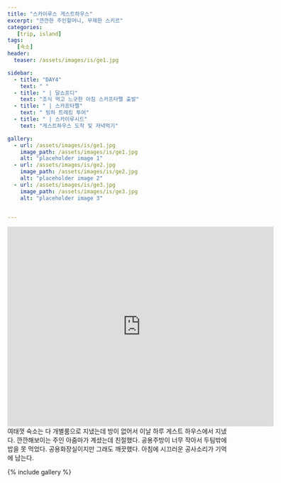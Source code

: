```yaml
---
title: "스카이루스 게스트하우스"
excerpt: "깐깐한 주인할머니, 무제한 스키르"
categories:
   [trip, island]
tags:
   [숙소]
header:
  teaser: /assets/images/is/ge1.jpg

sidebar:
  - title: "DAY4"
    text: " "
  - title: " | 달쇼프디"
    text: "조식 먹고 느긋한 아침 스카프타펠 출발"
  - title: " | 스카프타펠"
    text: " 빙하 트레킹 투어"
  - title: " | 스카이루시드"
    text: "게스트하우스 도착 및 저녁먹기"

gallery:
  - url: /assets/images/is/ge1.jpg
    image_path: /assets/images/is/ge1.jpg
    alt: "placeholder image 1"
  - url: /assets/images/is/ge2.jpg
    image_path: /assets/images/is/ge2.jpg
    alt: "placeholder image 2"
  - url: /assets/images/is/ge3.jpg
    image_path: /assets/images/is/ge3.jpg
    alt: "placeholder image 3"


---
```

<iframe src="https://www.google.com/maps/embed?pb=!1m27!1m12!1m3!1d375940.2071939442!2d-17.6044811089338!3d64.03554429869675!2m3!1f0!2f0!3f0!3m2!1i1024!2i768!4f13.1!4m12!3e0!4m4!1s0x0%3A0xd47cf30a57e565ea!3m2!1d64.016205!2d-16.9667285!4m5!1s0x48cfd204c28a3b7b%3A0xc0d8f68f87d104ae!2z7Iqk7Lm07J2066Oo7Iuc65OcIOqyjOyKpO2KuO2VmOyasOyKpCDDnmrDs8OwdmVndXIsIOyVhOydtOyKrOuegOuTnA!3m2!1d64.1293546!2d-16.0160906!5e0!3m2!1sko!2skr!4v1556872025660!5m2!1sko!2skr" width="600" height="450" frameborder="0" style="border:0" allowfullscreen></iframe>
여태껏 숙소는 다 개별룸으로 지냈는데  
방이 없어서 이날 하루 게스트 하우스에서 지냈다.  
깐깐해보이는 주인 아줌마가 계셨는데 친절했다.  
공용주방이 너무 작아서 두팀밖에 밥을 못 먹었다.  
공용화장실이지만 그래도 깨끗했다.  
아침에 시끄러운 공사소리가 기억에 남는다.  

{% include gallery  %}

